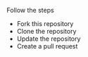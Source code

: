 Follow the steps
* Fork this repository
* Clone the repository
* Update the repository
* Create a pull request
